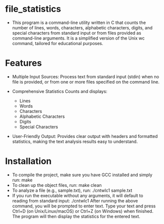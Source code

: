 # file_statistics
 
- This program is a command-line utility written in C that counts the number of lines, words, characters, alphabetic characters, digits,
  and special characters from standard input or from files provided as command-line arguments. It is a simplified version of the Unix wc command,
  tailored for educational purposes.




# Features

- Multiple Input Sources:
  Process text from standard input (stdin) when no file is provided,
  or from one or more files specified on the command line.

- Comprehensive Statistics
  Counts and displays:
  - Lines
  - Words
  - Characters
  - Alphabetic Characters
  - Digits
  - Special Characters

 - User-Friendly Output:
   Provides clear output with headers and formatted statistics,
   making the text analysis results easy to understand.




# Installation

   - To compile the project, make sure you have GCC installed and simply run: make
   - To clean up the object files, run: make clean
   - To analyze a file (e.g., sample.txt), run: ./cntwlc1 sample.txt
   - If you run the executable without any arguments, it will default to reading from standard input: ./cntwlc1
     After running the above command, you will be prompted to enter text.
     Type your text and press Ctrl+D (on Unix/Linux/macOS) or Ctrl+Z (on Windows) when finished.
     The program will then display the statistics for the entered text.


 

 
